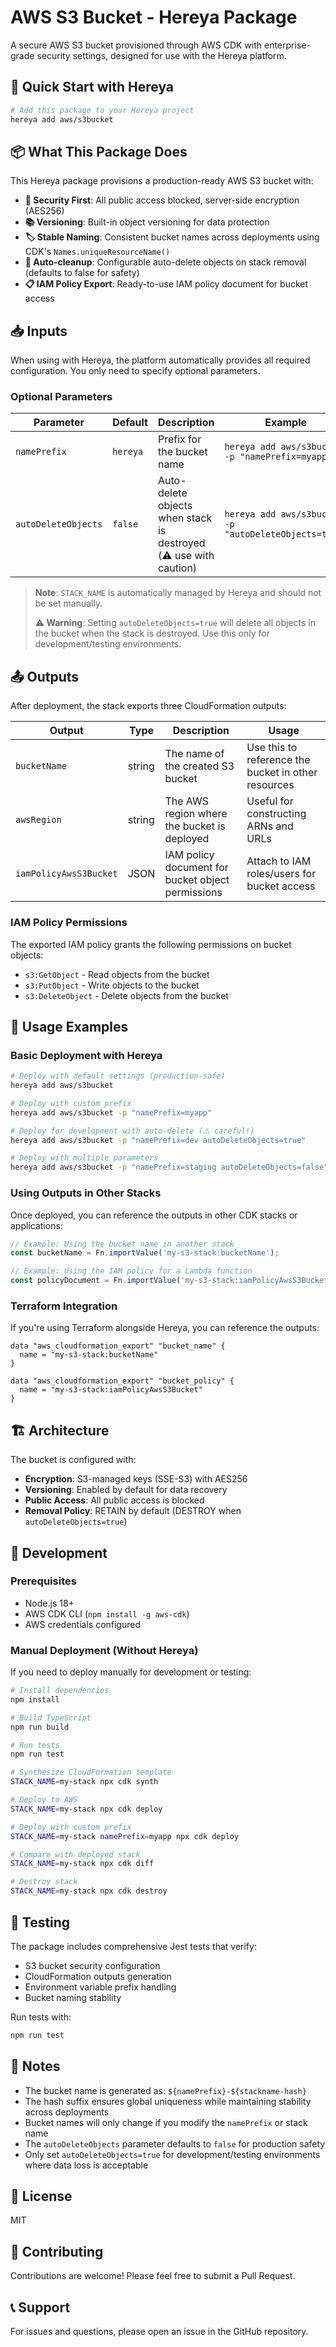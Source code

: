 # AWS S3 Bucket - Hereya Package

A secure AWS S3 bucket provisioned through AWS CDK with enterprise-grade security settings, designed for use with the Hereya platform.

## 🚀 Quick Start with Hereya

```bash
# Add this package to your Hereya project
hereya add aws/s3bucket
```

## 📦 What This Package Does

This Hereya package provisions a production-ready AWS S3 bucket with:

- **🔐 Security First**: All public access blocked, server-side encryption (AES256)
- **📚 Versioning**: Built-in object versioning for data protection
- **🏷️ Stable Naming**: Consistent bucket names across deployments using CDK's `Names.uniqueResourceName()`
- **🧹 Auto-cleanup**: Configurable auto-delete objects on stack removal (defaults to false for safety)
- **📋 IAM Policy Export**: Ready-to-use IAM policy document for bucket access

## 📥 Inputs

When using with Hereya, the platform automatically provides all required configuration. You only need to specify optional parameters.

### Optional Parameters

| Parameter | Default | Description | Example |
|-----------|---------|-------------|---------|
| `namePrefix` | `hereya` | Prefix for the bucket name | `hereya add aws/s3bucket -p "namePrefix=myapp"` |
| `autoDeleteObjects` | `false` | Auto-delete objects when stack is destroyed (⚠️ use with caution) | `hereya add aws/s3bucket -p "autoDeleteObjects=true"` |

> **Note**: `STACK_NAME` is automatically managed by Hereya and should not be set manually.
>
> **⚠️ Warning**: Setting `autoDeleteObjects=true` will delete all objects in the bucket when the stack is destroyed. Use this only for development/testing environments.

## 📤 Outputs

After deployment, the stack exports three CloudFormation outputs:

| Output | Type | Description | Usage |
|--------|------|-------------|-------|
| `bucketName` | string | The name of the created S3 bucket | Use this to reference the bucket in other resources |
| `awsRegion` | string | The AWS region where the bucket is deployed | Useful for constructing ARNs and URLs |
| `iamPolicyAwsS3Bucket` | JSON | IAM policy document for bucket object permissions | Attach to IAM roles/users for bucket access |

### IAM Policy Permissions

The exported IAM policy grants the following permissions on bucket objects:
- `s3:GetObject` - Read objects from the bucket
- `s3:PutObject` - Write objects to the bucket
- `s3:DeleteObject` - Delete objects from the bucket

## 🎯 Usage Examples

### Basic Deployment with Hereya

```bash
# Deploy with default settings (production-safe)
hereya add aws/s3bucket

# Deploy with custom prefix
hereya add aws/s3bucket -p "namePrefix=myapp"

# Deploy for development with auto-delete (⚠️ careful!)
hereya add aws/s3bucket -p "namePrefix=dev autoDeleteObjects=true"

# Deploy with multiple parameters
hereya add aws/s3bucket -p "namePrefix=staging autoDeleteObjects=false"
```

### Using Outputs in Other Stacks

Once deployed, you can reference the outputs in other CDK stacks or applications:

```typescript
// Example: Using the bucket name in another stack
const bucketName = Fn.importValue('my-s3-stack:bucketName');

// Example: Using the IAM policy for a Lambda function
const policyDocument = Fn.importValue('my-s3-stack:iamPolicyAwsS3Bucket');
```

### Terraform Integration

If you're using Terraform alongside Hereya, you can reference the outputs:

```hcl
data "aws_cloudformation_export" "bucket_name" {
  name = "my-s3-stack:bucketName"
}

data "aws_cloudformation_export" "bucket_policy" {
  name = "my-s3-stack:iamPolicyAwsS3Bucket"
}
```

## 🏗️ Architecture

The bucket is configured with:

- **Encryption**: S3-managed keys (SSE-S3) with AES256
- **Versioning**: Enabled by default for data recovery
- **Public Access**: All public access is blocked
- **Removal Policy**: RETAIN by default (DESTROY when `autoDeleteObjects=true`)

## 🔧 Development

### Prerequisites

- Node.js 18+
- AWS CDK CLI (`npm install -g aws-cdk`)
- AWS credentials configured

### Manual Deployment (Without Hereya)

If you need to deploy manually for development or testing:

```bash
# Install dependencies
npm install

# Build TypeScript
npm run build

# Run tests
npm run test

# Synthesize CloudFormation template
STACK_NAME=my-stack npx cdk synth

# Deploy to AWS
STACK_NAME=my-stack npx cdk deploy

# Deploy with custom prefix
STACK_NAME=my-stack namePrefix=myapp npx cdk deploy

# Compare with deployed stack
STACK_NAME=my-stack npx cdk diff

# Destroy stack
STACK_NAME=my-stack npx cdk destroy
```

## 🧪 Testing

The package includes comprehensive Jest tests that verify:

- S3 bucket security configuration
- CloudFormation outputs generation
- Environment variable prefix handling
- Bucket naming stability

Run tests with:

```bash
npm run test
```

## 📝 Notes

- The bucket name is generated as: `${namePrefix}-${stackname-hash}`
- The hash suffix ensures global uniqueness while maintaining stability across deployments
- Bucket names will only change if you modify the `namePrefix` or stack name
- The `autoDeleteObjects` parameter defaults to `false` for production safety
- Only set `autoDeleteObjects=true` for development/testing environments where data loss is acceptable

## 📄 License

MIT

## 🤝 Contributing

Contributions are welcome! Please feel free to submit a Pull Request.

## 📞 Support

For issues and questions, please open an issue in the GitHub repository.
